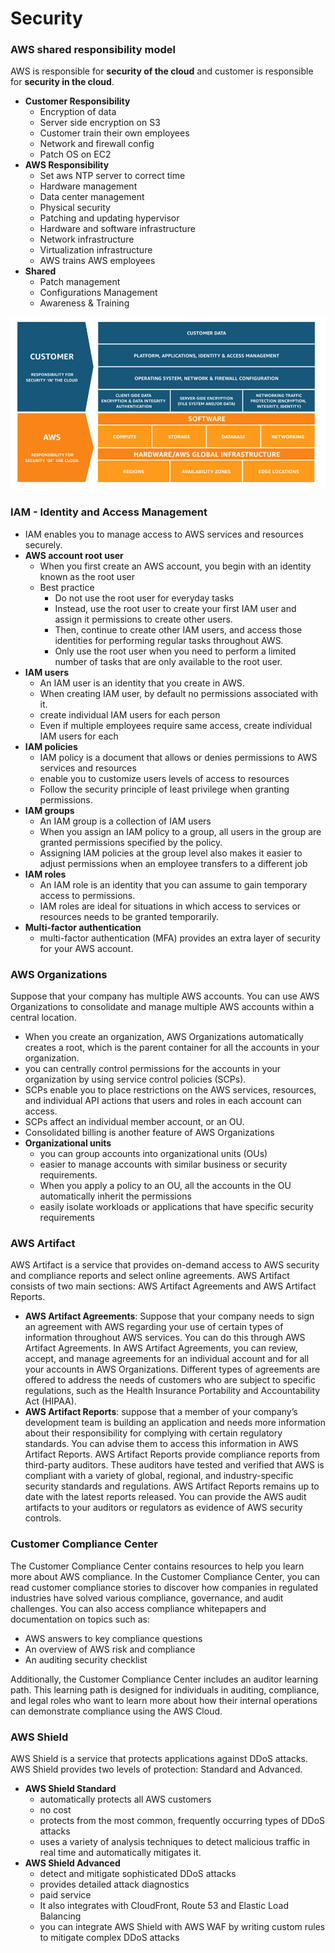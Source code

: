 # Security

### AWS shared responsibility model
AWS is responsible for **security of the cloud** and customer is responsible for **security in the cloud**.
  - **Customer Responsibility**
      - Encryption of data
      - Server side encryption on S3
      - Customer train their own employees
      - Network and firewall config
      - Patch OS on EC2
  - **AWS Responsibility**
      - Set aws NTP server to correct time
      - Hardware management
      - Data center management
      - Physical security
      - Patching and updating hypervisor
      - Hardware and software infrastructure
      - Network infrastructure
      - Virtualization infrastructure
      - AWS trains AWS employees
  - **Shared**
      - Patch management
      - Configurations Management
      - Awareness & Training
      
![img](https://github.com/SbrTa/AWS/blob/main/Images/aws-shared-responsibility.png)


### IAM - Identity and Access Management
  - IAM enables you to manage access to AWS services and resources securely.
  - **AWS account root user**
    - When you first create an AWS account, you begin with an identity known as the root user 
    - Best practice
      - Do not use the root user for everyday tasks
      - Instead, use the root user to create your first IAM user and assign it permissions to create other users.
      - Then, continue to create other IAM users, and access those identities for performing regular tasks throughout AWS. 
      - Only use the root user when you need to perform a limited number of tasks that are only available to the root user.
  - **IAM users**
    - An IAM user is an identity that you create in AWS.
    - When creating IAM user, by default no permissions associated with it.
    - create individual IAM users for each person
    - Even if multiple employees require same access, create individual IAM users for each
  - **IAM policies**
    - IAM policy is a document that allows or denies permissions to AWS services and resources
    - enable you to customize users levels of access to resources
    - Follow the security principle of least privilege when granting permissions.
  - **IAM groups**
    - An IAM group is a collection of IAM users
    - When you assign an IAM policy to a group, all users in the group are granted permissions specified by the policy.
    - Assigning IAM policies at the group level also makes it easier to adjust permissions when an employee transfers to a different job
  - **IAM roles**
    - An IAM role is an identity that you can assume to gain temporary access to permissions.
    - IAM roles are ideal for situations in which access to services or resources needs to be granted temporarily.
  - **Multi-factor authentication**
    - multi-factor authentication (MFA) provides an extra layer of security for your AWS account.

### AWS Organizations
Suppose that your company has multiple AWS accounts. You can use AWS Organizations to consolidate and manage multiple AWS accounts within a central location.
  - When you create an organization, AWS Organizations automatically creates a root, which is the parent container for all the accounts in your organization. 
  - you can centrally control permissions for the accounts in your organization by using service control policies (SCPs).
  - SCPs enable you to place restrictions on the AWS services, resources, and individual API actions that users and roles in each account can access.
  - SCPs affect an individual member account, or an OU.
  - Consolidated billing is another feature of AWS Organizations
  - **Organizational units**
    - you can group accounts into organizational units (OUs)
    - easier to manage accounts with similar business or security requirements.
    - When you apply a policy to an OU, all the accounts in the OU automatically inherit the permissions
    - easily isolate workloads or applications that have specific security requirements

### AWS Artifact
AWS Artifact is a service that provides on-demand access to AWS security and compliance reports and select online agreements. AWS Artifact consists of two main sections: AWS Artifact Agreements and AWS Artifact Reports.
  - **AWS Artifact Agreements**: Suppose that your company needs to sign an agreement with AWS regarding your use of certain types of information throughout AWS services. You can do this through AWS Artifact Agreements. In AWS Artifact Agreements, you can review, accept, and manage agreements for an individual account and for all your accounts in AWS Organizations. Different types of agreements are offered to address the needs of customers who are subject to specific regulations, such as the Health Insurance Portability and Accountability Act (HIPAA).
  - **AWS Artifact Reports**: suppose that a member of your company’s development team is building an application and needs more information about their responsibility for complying with certain regulatory standards. You can advise them to access this information in AWS Artifact Reports. AWS Artifact Reports provide compliance reports from third-party auditors. These auditors have tested and verified that AWS is compliant with a variety of global, regional, and industry-specific security standards and regulations. AWS Artifact Reports remains up to date with the latest reports released. You can provide the AWS audit artifacts to your auditors or regulators as evidence of AWS security controls. 

### Customer Compliance Center
The Customer Compliance Center contains resources to help you learn more about AWS compliance. In the Customer Compliance Center, you can read customer compliance stories to discover how companies in regulated industries have solved various compliance, governance, and audit challenges. You can also access compliance whitepapers and documentation on topics such as:
  - AWS answers to key compliance questions
  - An overview of AWS risk and compliance
  - An auditing security checklist

Additionally, the Customer Compliance Center includes an auditor learning path. This learning path is designed for individuals in auditing, compliance, and legal roles who want to learn more about how their internal operations can demonstrate compliance using the AWS Cloud.

### AWS Shield
AWS Shield is a service that protects applications against DDoS attacks. AWS Shield provides two levels of protection: Standard and Advanced.
  - **AWS Shield Standard**
    - automatically protects all AWS customers 
    - no cost 
    - protects from the most common, frequently occurring types of DDoS attacks
    - uses a variety of analysis techniques to detect malicious traffic in real time and automatically mitigates it. 
  - **AWS Shield Advanced**
    - detect and mitigate sophisticated DDoS attacks
    - provides detailed attack diagnostics 
    - paid service
    - It also integrates with CloudFront, Route 53 and Elastic Load Balancing
    - you can integrate AWS Shield with AWS WAF by writing custom rules to mitigate complex DDoS attacks
